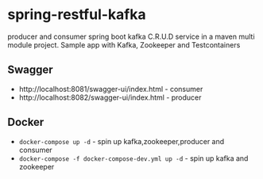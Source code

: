 # spring-restful-kafka
producer and consumer spring boot kafka C.R.U.D service in a maven multi module project.
Sample app with Kafka, Zookeeper and Testcontainers

## Swagger
* http://localhost:8081/swagger-ui/index.html - consumer
* http://localhost:8082/swagger-ui/index.html - producer

## Docker
* ``docker-compose up -d`` - spin up kafka,zookeeper,producer and consumer
* ``docker-compose -f docker-compose-dev.yml up -d`` - spin up kafka and zookeeper